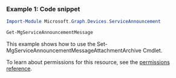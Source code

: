 ### Example 1: Code snippet

```powershellImport-Module Microsoft.Graph.Devices.ServiceAnnouncement

Get-MgServiceAnnouncementMessage
```
This example shows how to use the Set-MgServiceAnnouncementMessageAttachmentArchive Cmdlet.
To learn about permissions for this resource, see the [permissions reference](/graph/permissions-reference).

